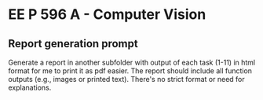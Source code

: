 # EE P 596 A - Computer Vision

## Report generation prompt

Generate a report in another subfolder with output of each task (1-11) in html format for me to print it as pdf easier. The report should include all function outputs (e.g., images or printed text). There's no strict format or need for explanations.
